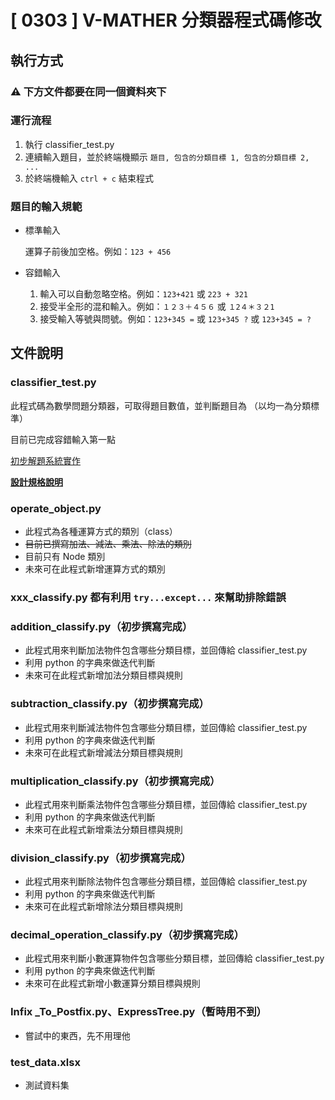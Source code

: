 # [ 0303 ] V-MATHER 分類器程式碼修改

## 執行方式

### ⚠️ 下方文件都要在同一個資料夾下

### 運行流程

1. 執行 classifier_test.py
2. 連續輸入題目，並於終端機顯示 `題目, 包含的分類目標 1, 包含的分類目標 2, ...`
3. 於終端機輸入 `ctrl + c` 結束程式

### 題目的輸入規範

- 標準輸入
    
    運算子前後加空格。例如：`123 + 456`
    
- 容錯輸入
    1. 輸入可以自動忽略空格。例如：`123+421` 或 `223 + 321`
    2. 接受半全形的混和輸入。例如：`１２３＋４５６` 或 `１2４＊３２1`
    3. 接受輸入等號與問號。例如：`123+345 =` 或 `123+345 ?` 或 `123+345 = ?`

## 文件說明

### classifier_test.py

此程式碼為數學問題分類器，可取得題目數值，並判斷題目為 （以均一為分類標準）

目前已完成容錯輸入第一點

[初步解題系統實作](https://www.notion.so/06694af4299445b892e3a9e6f2c2599e)

[**設計規格說明**](https://www.notion.so/f201c65fe79f43bb8f9e1eb4d8ca9948)

### operate_object.py

- 此程式為各種運算方式的類別（class）
- ~~目前已撰寫加法、減法、乘法、除法的類別~~
- 目前只有 Node 類別
- 未來可在此程式新增運算方式的類別

### xxx_classify.py 都有利用 `try...except...` 來幫助排除錯誤

### addition_classify.py（初步撰寫完成）

- 此程式用來判斷加法物件包含哪些分類目標，並回傳給 classifier_test.py
- 利用 python 的字典來做迭代判斷
- 未來可在此程式新增加法分類目標與規則

### subtraction_classify.py（初步撰寫完成）

- 此程式用來判斷減法物件包含哪些分類目標，並回傳給 classifier_test.py
- 利用 python 的字典來做迭代判斷
- 未來可在此程式新增減法分類目標與規則

### multiplication_classify.py（初步撰寫完成）

- 此程式用來判斷乘法物件包含哪些分類目標，並回傳給 classifier_test.py
- 利用 python 的字典來做迭代判斷
- 未來可在此程式新增乘法分類目標與規則

### division_classify.py（初步撰寫完成）

- 此程式用來判斷除法物件包含哪些分類目標，並回傳給 classifier_test.py
- 利用 python 的字典來做迭代判斷
- 未來可在此程式新增除法分類目標與規則

### decimal_operation_classify.py（初步撰寫完成）

- 此程式用來判斷小數運算物件包含哪些分類目標，並回傳給 classifier_test.py
- 利用 python 的字典來做迭代判斷
- 未來可在此程式新增小數運算分類目標與規則

### Infix _To_Postfix.py、ExpressTree.py（暫時用不到）

- 嘗試中的東西，先不用理他

### test_data.xlsx

- 測試資料集